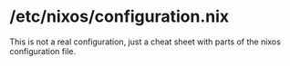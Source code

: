 # /etc/nixos/configuration.nix
This is not a real configuration, just a cheat sheet with parts of the nixos configuration file.

